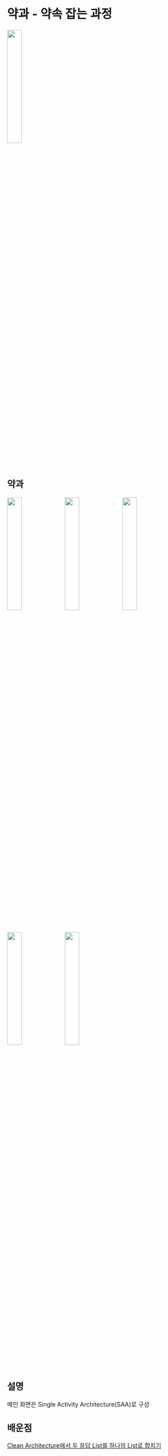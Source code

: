 # 약과 - 약속 잡는 과정 
<img src = "https://github.com/user-attachments/assets/867ccfff-a36c-4eaa-b50b-8f6610966f85" width="26%" height="26%"> 

## 약과 
<img src = "https://github.com/user-attachments/assets/64e705cc-acbd-467e-b900-f621ed8884fa" width="26%" height="26%"> 
<img src = "https://github.com/user-attachments/assets/3f6a64ff-6e47-48fd-919a-4fe5b598e5b6" width="26%" height="26%"> 
<img src = "https://github.com/user-attachments/assets/33b6933b-0805-4b3c-b303-f28daa316ffc" width="26%" height="26%"> 
<img src = "https://github.com/user-attachments/assets/de9e7be0-87ea-4596-9a12-c3d8bcb8d338" width="26%" height="26%"> 
<img src = "https://github.com/user-attachments/assets/7c50d8fd-055b-4399-a258-09c99b8656ee" width="26%" height="26%"> 

## 설명
메인 화면은 Single Activity Architecture(SAA)로 구성

## 배운점
[Clean Architecture에서 두 응답 List를 하나의 List로 합치기](https://velog.io/@rnqhqaltjs/Clean-Architecture%EC%97%90%EC%84%9C-%EB%91%90-%EC%9D%91%EB%8B%B5-List%EB%A5%BC-%ED%95%98%EB%82%98%EC%9D%98-List%EB%A1%9C-%ED%95%A9%EC%B9%98%EA%B8%B0)
